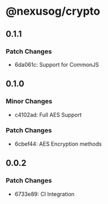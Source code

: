 # @nexusog/crypto

## 0.1.1

### Patch Changes

-   6da061c: Support for CommonJS

## 0.1.0

### Minor Changes

-   c4102ad: Full AES Support

### Patch Changes

-   6cbef44: AES Encryption methods

## 0.0.2

### Patch Changes

-   6733e89: CI Integration
